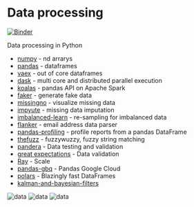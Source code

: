 # Data processing

[![Binder](https://mybinder.org/badge_logo.svg)](https://mybinder.org/v2/gh/boyuan-li/BL-data-manipulation/HEAD)

Data processing in Python 

- [numpy](https://numpy.org/doc/) - nd arrarys
- [pandas](https://pandas.pydata.org/docs/) - dataframes 
- [vaex](https://docs.vaex.io/en/latest/index.html) - out of core dataframes 
- [dask](https://docs.dask.org/en/latest/) - multi core and distributed parallel execution
- [koalas](https://koalas.readthedocs.io/en/latest/) - pandas API on Apache Spark
- [faker](https://faker.readthedocs.io/en/stable/) - generate fake data
- [missingno](https://github.com/ResidentMario/missingno) - visualize missing data
- [impyute](https://github.com/eltonlaw/impyute) - missing data imputation
- [imbalanced-learn](https://imbalanced-learn.org/stable/) - re-sampling for imbalanced data
- [flanker](https://github.com/mailgun/flanker) - email address data parser
- [pandas-profiling](https://github.com/pandas-profiling/pandas-profiling) - profile reports from a pandas DataFrame
- [thefuzz](https://github.com/seatgeek/thefuzz) - fuzzywuzzy, fuzzy string matching
- [pandera](https://github.com/pandera-dev/pandera) - Data testing and validation
- [great expectations](https://github.com/great-expectations/great_expectations) - Data validation 
- [Ray](https://github.com/ray-project/ray) - Scale
- [pandas-gbq](https://pandas-gbq.readthedocs.io/en/latest/writing.html#writing-to-an-existing-table) - Pandas Google Cloud
- [polars](https://github.com/pola-rs/polars) - Blazingly fast DataFrames
- [kalman-and-bayesian-filters](https://github.com/boyuan-li/Kalman-and-Bayesian-Filters-in-Python)

![data](https://github.com/boyuan-li/BL-data-processing/blob/master/photos/1.png)
![data](https://github.com/boyuan-li/BL-data-processing/blob/master/photos/2.png)
![data](https://github.com/boyuan-li/BL-data-processing/blob/master/photos/3.png)
